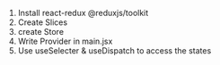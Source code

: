 1. Install react-redux @reduxjs/toolkit
2. Create Slices
3. create Store
4. Write Provider in main.jsx
5. Use useSelecter & useDispatch to access the states
